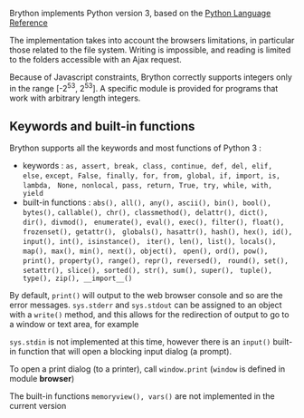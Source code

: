 Brython implements Python version 3, based on the 
[Python Language Reference](https://docs.python.org/3/reference/index.html)


The implementation takes into account the browsers limitations, in particular
those related to the file system. Writing is impossible, and reading is
limited to the folders accessible with an Ajax request.

Because of Javascript constraints, Brython correctly supports integers only in
the range [-2<sup>53</sup>, 2<sup>53</sup>]. A specific module is provided for 
programs that work with arbitrary length integers.

Keywords and built-in functions
-------------------------------

Brython supports all the keywords and most functions of Python 3 :

- keywords : `as, assert, break, class, continue, def, del, elif, else,`
  `except, False, finally, for, from, global, if, import, is, lambda, `
  `None, nonlocal, pass, return, True, try, while, with, yield`
- built-in functions : `abs(), all(), any(), ascii(), bin(), bool(), bytes(),`
  `callable(), chr(), classmethod(), delattr(), dict(), dir(), divmod(), `
  `enumerate(), eval(), exec(), filter(), float(), frozenset(), getattr(), `
  `globals(), hasattr(), hash(), hex(), id(), input(), int(), isinstance(), `
  `iter(), len(), list(), locals(), map(), max(), min(), next(), object(), `
  `open(), ord(), pow(), print(), property(), range(), repr(), reversed(), `
  `round(), set(), setattr(), slice(), sorted(), str(), sum(), super(), `
  `tuple(), type(), zip(), __import__()`

By default, `print()` will output to the web browser console and so are the 
error messages. `sys.stderr` and `sys.stdout` can be assigned to an object 
with a `write()` method, and this allows for the redirection of output to go 
to a window or text area, for example

`sys.stdin` is not implemented at this time, however there is an `input()` 
built-in function that will open a blocking input dialog (a prompt).

To open a print dialog (to a printer), call `window.print` (`window` is 
defined in module **browser**)

The built-in functions `memoryview(), vars()` are not implemented in the 
current version
